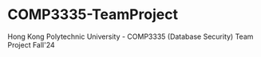 # COMP3335-TeamProject
Hong Kong Polytechnic University - COMP3335 (Database Security) Team Project Fall'24
